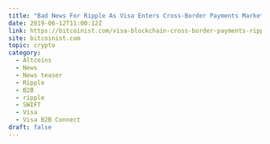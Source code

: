 ```yaml
---
title: "Bad News For Ripple As Visa Enters Cross-Border Payments Market"
date: 2019-06-12T11:00:12Z
link: https://bitcoinist.com/visa-blockchain-cross-border-payments-ripple/?utm_medium=RSS&utm_source=hune
site: bitcoinist.com
topic: crypto
category:
  - Altcoins
  - News
  - News teaser
  - Ripple
  - B2B
  - ripple
  - SWIFT
  - Visa
  - Visa B2B Connect
draft: false
---
```

